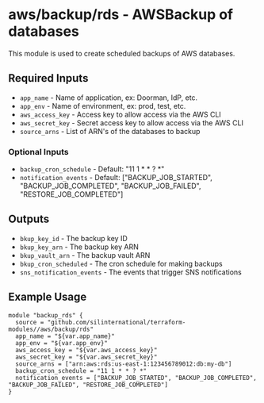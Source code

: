 # aws/backup/rds - AWSBackup of databases
This module is used to create scheduled backups of AWS databases.


## Required Inputs

- `app_name` - Name of application, ex: Doorman, IdP, etc.
- `app_env` - Name of environment, ex: prod, test, etc.
- `aws_access_key` - Access key to allow access via the AWS CLI
- `aws_secret_key` - Secret access key to allow access via the AWS CLI
- `source_arns` - List of ARN's of the databases to backup

### Optional Inputs

- `backup_cron_schedule` - Default: "11 1 * * ? *"
- `notification_events` - Default: ["BACKUP_JOB_STARTED", "BACKUP_JOB_COMPLETED", "BACKUP_JOB_FAILED", "RESTORE_JOB_COMPLETED"]


## Outputs

- `bkup_key_id` - The backup key ID
- `bkup_key_arn` - The backup key ARN
- `bkup_vault_arn` - The backup vault ARN
- `bkup_cron_scheduled` - The cron schedule for making backups
- `sns_notification_events` - The events that trigger SNS notifications


## Example Usage

```hcl
module "backup_rds" {
  source = "github.com/silinternational/terraform-modules//aws/backup/rds"
  app_name = "${var.app_name}"
  app_env = "${var.app_env}"
  aws_access_key = "${var.aws_access_key}"
  aws_secret_key = "${var.aws_secret_key}"
  source_arns = ["arn:aws:rds:us-east-1:123456789012:db:my-db"]
  backup_cron_schedule = "11 1 * * ? *"
  notification_events = ["BACKUP_JOB_STARTED", "BACKUP_JOB_COMPLETED", "BACKUP_JOB_FAILED", "RESTORE_JOB_COMPLETED"]
}
```
